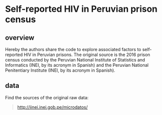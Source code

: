 # Self-reported HIV in Peruvian prison census
## overview

Hereby the authors share the code to explore associated factors to self-reported HIV in Peruvian prisons. The original source is the 2016 prison census conducted by the Peruvian National Institute of Statistics and Informatics (INEI, by its acronym in Spanish) and the Peruvian National Penitentiary Institute (INEI, by its acronym in Spanish).

## data

Find the sources of the original raw data:
> http://iinei.inei.gob.pe/microdatos/
